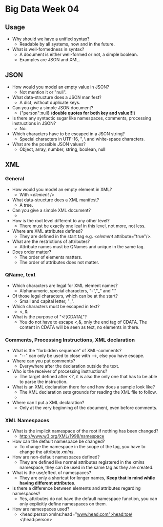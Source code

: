 # Big Data Week 04

## Usage
- Why should we have a unified syntax?
	- Readable by all systems, now and in the future.
- What is well-formedness in syntax?
	- A document is either well-formed or not, a simple boolean.
	- Examples are JSON and XML.
## JSON
- How would you model an empty value in JSON?
	- Not mention it or "null".
- What data-structure does a JSON manifest?
	- A dict, without duplicate keys.
- Can you give a simple JSON document?
	- {"person":null} (**double quotes for both key and value!!!**)
- Is there any syntactic sugar like namespaces, comments, processing instructions in JSON?
	- No.
- Which characters have to be escaped in a JSON string?
	- Special characters in UTF-16, ", \ and white-space characters.
- What are the possible JSON values?
	- Object, array, number, string, boolean, null
## XML
### General
- How would you model an empty element in XML?
	- With <*element* />
- What data-structure does a XML manifest?
	- A tree.
- Can you give a simple XML document?
	- <person/>
- How is the root level different to any other level?
	- There must be exactly one leaf in this level, not more, not less.
- Where are XML attributes defined?
	- They are defined in the start tag e.g. <*element* attribute="true"/>.
- What are the restrictions of attributes?
	- Attribute names must be QNames and unique in the same tag.
- Does order matter?
	- The order of elements matters.
	- The order of attributes does not matter.
### QName, text
- Which characters are legal for XML element names?
	- Alphanumeric, special characters, "-","\_" and "."
- Of those legal characters, which can be at the start?
	- Small and capital letter, "\_".
- Which characters must be escaped in text?
	- <, &
- What is the purpose of "<\!\[CDATA\[\"?
	- You do not have to escape <,&, only the end tag of CDATA. The content in CDATA will be seen as text, no elements in there.
### Comments, Processing Instructions, XML declaration
- What is the "forbidden sequence" of XML-comments?
	- "--" can only be used to close with -->, else you have escape.
- Where can you put comments?
	- Everywhere after the declaration outside the text.
- Who is the receiver of processing instructions?
	- The target defined after <\?, it is also the only one that has to be able to parse the instruction.
- What is an XML declaration there for and how does a sample look like?
	- The XML declaration sets grounds for reading the XML file to follow.
	- <?xml version="1.0" encoding="UTF-8" standalone="no" ?>
- Where can I put a XML declaration?
	- Only at the very beginning of the document, even before comments.
### XML Namespaces
- What is the implicit namespace of the root if nothing has been changed?
	- http://www.w3.org/XML/1998/namespace
- How can the default namespace be changed?
	- To change the namespace in the scope of the tag, you have to change the attribute *xmlns*.
- How are non-default namespaces defined?
	- They are defined like normal attributes registered in the xmlns namespace, they can be used in the same tag as they are created.
- What is the use/effect of namespaces?
	- They are only a shortcut for longer names, **Keep that in mind while having different attributes**.
- Is there a difference between elements and attributes regarding namespaces?
	- Yes, attributes do not have the default namespace function, you can only explicitly define namespaces on them.
- How are namespaces used?
	- <head:person xmlns:head="www.head.com"><head:toe\><\head:person>